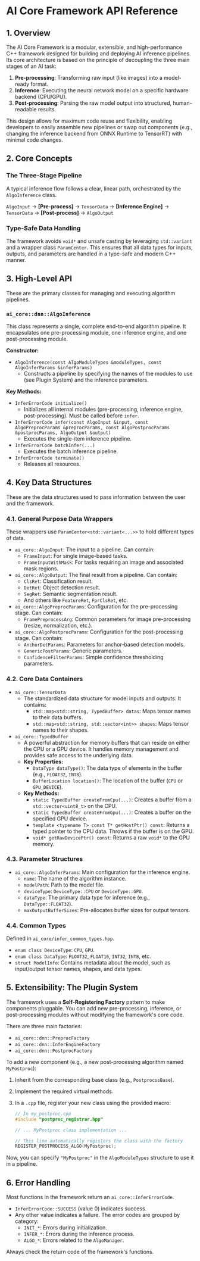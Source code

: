 # AI Core Framework API Reference

## 1. Overview

The AI Core Framework is a modular, extensible, and high-performance C++ framework designed for building and deploying AI inference pipelines. Its core architecture is based on the principle of decoupling the three main stages of an AI task:

1.  **Pre-processing**: Transforming raw input (like images) into a model-ready format.
2.  **Inference**: Executing the neural network model on a specific hardware backend (CPU/GPU).
3.  **Post-processing**: Parsing the raw model output into structured, human-readable results.

This design allows for maximum code reuse and flexibility, enabling developers to easily assemble new pipelines or swap out components (e.g., changing the inference backend from ONNX Runtime to TensorRT) with minimal code changes.

## 2. Core Concepts

### The Three-Stage Pipeline

A typical inference flow follows a clear, linear path, orchestrated by the `AlgoInference` class.

`AlgoInput` -> **[Pre-process]** -> `TensorData` -> **[Inference Engine]** -> `TensorData` -> **[Post-process]** -> `AlgoOutput`

### Type-Safe Data Handling

The framework avoids `void*` and unsafe casting by leveraging `std::variant` and a wrapper class `ParamCenter`. This ensures that all data types for inputs, outputs, and parameters are handled in a type-safe and modern C++ manner.

## 3. High-Level API

These are the primary classes for managing and executing algorithm pipelines.

### `ai_core::dnn::AlgoInference`

This class represents a single, complete end-to-end algorithm pipeline. It encapsulates one pre-processing module, one inference engine, and one post-processing module.

**Constructor:**

*   `AlgoInference(const AlgoModuleTypes &moduleTypes, const AlgoInferParams &inferParams)`
    *   Constructs a pipeline by specifying the names of the modules to use (see Plugin System) and the inference parameters.

**Key Methods:**

*   `InferErrorCode initialize()`
    *   Initializes all internal modules (pre-processing, inference engine, post-processing). Must be called before `infer`.
*   `InferErrorCode infer(const AlgoInput &input, const AlgoPreprocParams &preprocParams, const AlgoPostprocParams &postprocParams, AlgoOutput &output)`
    *   Executes the single-item inference pipeline.
*   `InferErrorCode batchInfer(...)`
    *   Executes the batch inference pipeline.
*   `InferErrorCode terminate()`
    *   Releases all resources.

## 4. Key Data Structures

These are the data structures used to pass information between the user and the framework.

### 4.1. General Purpose Data Wrappers

These wrappers use `ParamCenter<std::variant<...>>` to hold different types of data.

*   `ai_core::AlgoInput`: The input to a pipeline. Can contain:
    *   `FrameInput`: For single image-based tasks.
    *   `FrameInputWithMask`: For tasks requiring an image and associated mask regions.
*   `ai_core::AlgoOutput`: The final result from a pipeline. Can contain:
    *   `ClsRet`: Classification result.
    *   `DetRet`: Object detection result.
    *   `SegRet`: Semantic segmentation result.
    *   And others like `FeatureRet`, `FprClsRet`, etc.
*   `ai_core::AlgoPreprocParams`: Configuration for the pre-processing stage. Can contain:
    *   `FramePreprocessArg`: Common parameters for image pre-processing (resize, normalization, etc.).
*   `ai_core::AlgoPostprocParams`: Configuration for the post-processing stage. Can contain:
    *   `AnchorDetParams`: Parameters for anchor-based detection models.
    *   `GenericPostParams`: Generic parameters.
    *   `ConfidenceFilterParams`: Simple confidence thresholding parameters.

### 4.2. Core Data Containers

*   `ai_core::TensorData`
    *   The standardized data structure for model inputs and outputs. It contains:
        *   `std::map<std::string, TypedBuffer> datas`: Maps tensor names to their data buffers.
        *   `std::map<std::string, std::vector<int>> shapes`: Maps tensor names to their shapes.
*   `ai_core::TypedBuffer`
    *   A powerful abstraction for memory buffers that can reside on either the CPU or a GPU device. It handles memory management and provides safe access to the underlying data.
    *   **Key Properties:**
        *   `DataType dataType()`: The data type of elements in the buffer (e.g., `FLOAT32`, `INT8`).
        *   `BufferLocation location()`: The location of the buffer (`CPU` or `GPU_DEVICE`).
    *   **Key Methods:**
        *   `static TypedBuffer createFromCpu(...)`: Creates a buffer from a `std::vector<uint8_t>` on the CPU.
        *   `static TypedBuffer createFromGpu(...)`: Creates a buffer on the specified GPU device.
        *   `template <typename T> const T* getHostPtr() const`: Returns a typed pointer to the CPU data. Throws if the buffer is on the GPU.
        *   `void* getRawDevicePtr() const`: Returns a raw `void*` to the GPU memory.

### 4.3. Parameter Structures

*   `ai_core::AlgoInferParams`: Main configuration for the inference engine.
    *   `name`: The name of the algorithm instance.
    *   `modelPath`: Path to the model file.
    *   `deviceType`: `DeviceType::CPU` or `DeviceType::GPU`.
    *   `dataType`: The primary data type for inference (e.g., `DataType::FLOAT32`).
    *   `maxOutputBufferSizes`: Pre-allocates buffer sizes for output tensors.

### 4.4. Common Types

Defined in `ai_core/infer_common_types.hpp`.

*   `enum class DeviceType`: `CPU`, `GPU`.
*   `enum class DataType`: `FLOAT32`, `FLOAT16`, `INT32`, `INT8`, etc.
*   `struct ModelInfo`: Contains metadata about the model, such as input/output tensor names, shapes, and data types.

## 5. Extensibility: The Plugin System

The framework uses a **Self-Registering Factory** pattern to make components pluggable. You can add new pre-processing, inference, or post-processing modules without modifying the framework's core code.

There are three main factories:
*   `ai_core::dnn::PreprocFactory`
*   `ai_core::dnn::InferEngineFactory`
*   `ai_core::dnn::PostprocFactory`

To add a new component (e.g., a new post-processing algorithm named `MyPostproc`):

1.  Inherit from the corresponding base class (e.g., `PostprocssBase`).
2.  Implement the required virtual methods.
3.  In a `.cpp` file, register your new class using the provided macro:

    ```cpp
    // In my_postproc.cpp
    #include "postproc_registrar.hpp"
    
    // ... MyPostproc class implementation ...
    
    // This line automatically registers the class with the factory
    REGISTER_POSTPROCESS_ALGO(MyPostproc); 
    ```

Now, you can specify `"MyPostproc"` in the `AlgoModuleTypes` structure to use it in a pipeline.

## 6. Error Handling

Most functions in the framework return an `ai_core::InferErrorCode`.

*   `InferErrorCode::SUCCESS` (value 0) indicates success.
*   Any other value indicates a failure. The error codes are grouped by category:
    *   `INIT_*`: Errors during initialization.
    *   `INFER_*`: Errors during the inference process.
    *   `ALGO_*`: Errors related to the `AlgoManager`.

Always check the return code of the framework's functions.
